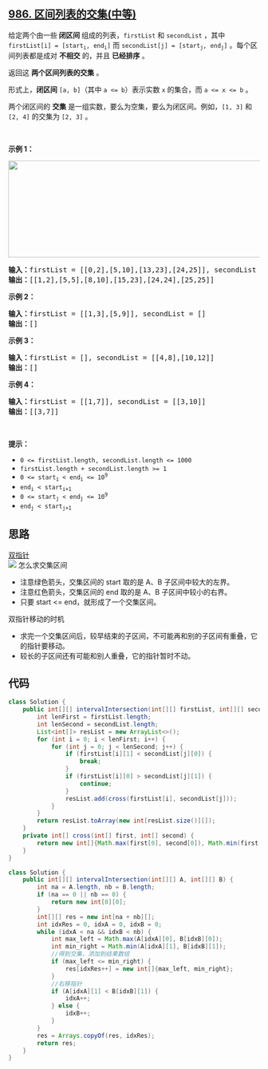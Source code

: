 ## [986. 区间列表的交集(中等)](https://leetcode-cn.com/problems/interval-list-intersections/)
<div class="notranslate"><p>给定两个由一些<strong> 闭区间 </strong>组成的列表，<code>firstList</code> 和 <code>secondList</code> ，其中 <code>firstList[i] = [start<sub>i</sub>, end<sub>i</sub>]</code> 而&nbsp;<code>secondList[j] = [start<sub>j</sub>, end<sub>j</sub>]</code> 。每个区间列表都是成对 <strong>不相交</strong> 的，并且 <strong>已经排序</strong> 。</p>

<p>返回这 <strong>两个区间列表的交集</strong> 。</p>

<p>形式上，<strong>闭区间</strong>&nbsp;<code>[a, b]</code>（其中&nbsp;<code>a &lt;= b</code>）表示实数&nbsp;<code>x</code>&nbsp;的集合，而&nbsp;<code>a &lt;= x &lt;= b</code> 。</p>

<p>两个闭区间的 <strong>交集</strong> 是一组实数，要么为空集，要么为闭区间。例如，<code>[1, 3]</code> 和 <code>[2, 4]</code> 的交集为 <code>[2, 3]</code> 。</p>

<p>&nbsp;</p>

<p><strong>示例 1：</strong></p>
<img style="width: 700px; height: 194px;" src="https://assets.leetcode.com/uploads/2019/01/30/interval1.png" alt="">
<pre><strong>输入：</strong>firstList = [[0,2],[5,10],[13,23],[24,25]], secondList = [[1,5],[8,12],[15,24],[25,26]]
<strong>输出：</strong>[[1,2],[5,5],[8,10],[15,23],[24,24],[25,25]]
</pre>

<p><strong>示例 2：</strong></p>

<pre><strong>输入：</strong>firstList = [[1,3],[5,9]], secondList = []
<strong>输出：</strong>[]
</pre>

<p><strong>示例 3：</strong></p>

<pre><strong>输入：</strong>firstList = [], secondList = [[4,8],[10,12]]
<strong>输出：</strong>[]
</pre>

<p><strong>示例 4：</strong></p>

<pre><strong>输入：</strong>firstList = [[1,7]], secondList = [[3,10]]
<strong>输出：</strong>[[3,7]]
</pre>

<p>&nbsp;</p>

<p><strong>提示：</strong></p>

<ul>
	<li><code>0 &lt;= firstList.length, secondList.length &lt;= 1000</code></li>
	<li><code>firstList.length + secondList.length &gt;= 1</code></li>
	<li><code>0 &lt;= start<sub>i</sub> &lt; end<sub>i</sub> &lt;= 10<sup>9</sup></code></li>
	<li><code>end<sub>i</sub> &lt; start<sub>i+1</sub></code></li>
	<li><code>0 &lt;= start<sub>j</sub> &lt; end<sub>j</sub> &lt;= 10<sup>9</sup> </code></li>
	<li><code>end<sub>j</sub> &lt; start<sub>j+1</sub></code></li>
</ul>
</div>

## 思路
[双指针](https://leetcode-cn.com/problems/interval-list-intersections/solution/jiu-pa-ni-bu-dong-shuang-zhi-zhen-by-hyj8/)  
![](https://pic.leetcode-cn.com/b84e13a517a2c73bce87abb6f05e4aede593377afd4c8ed7eef1d9b3b7f516c1-%E5%BE%AE%E4%BF%A1%E6%88%AA%E5%9B%BE_20200512171853.png)
怎么求交集区间
 - 注意绿色箭头，交集区间的 start 取的是 A、B 子区间中较大的左界。
 - 注意红色箭头，交集区间的 end 取的是 A、B 子区间中较小的右界。
 - 只要 start <= end，就形成了一个交集区间。

双指针移动的时机
 - 求完一个交集区间后，较早结束的子区间，不可能再和别的子区间有重叠，它的指针要移动。
 - 较长的子区间还有可能和别人重叠，它的指针暂时不动。


## 代码
```java
class Solution {
    public int[][] intervalIntersection(int[][] firstList, int[][] secondList) {
        int lenFirst = firstList.length;
        int lenSecond = secondList.length;
        List<int[]> resList = new ArrayList<>();
        for (int i = 0; i < lenFirst; i++) {
            for (int j = 0; j < lenSecond; j++) {
                if (firstList[i][1] < secondList[j][0]) {
                    break;
                }
                if (firstList[i][0] > secondList[j][1]) {
                    continue;
                }
                resList.add(cross(firstList[i], secondList[j]));
            }
        }
        return resList.toArray(new int[resList.size()][]);
    }
    private int[] cross(int[] first, int[] second) {
        return new int[]{Math.max(first[0], second[0]), Math.min(first[1], second[1])};
    }
}
```
```java
class Solution {
    public int[][] intervalIntersection(int[][] A, int[][] B) {
        int na = A.length, nb = B.length;
        if (na == 0 || nb == 0) {
            return new int[0][0];
        }
        int[][] res = new int[na + nb][];
        int idxRes = 0, idxA = 0, idxB = 0;
        while (idxA < na && idxB < nb) {
            int max_left = Math.max(A[idxA][0], B[idxB][0]);
            int min_right = Math.min(A[idxA][1], B[idxB][1]);
            //得到交集，添加到结果数组
            if (max_left <= min_right) {
                res[idxRes++] = new int[]{max_left, min_right};
            }
            //右移指针
            if (A[idxA][1] < B[idxB][1]) {
                idxA++;
            } else {
                idxB++;
            }
        }
        res = Arrays.copyOf(res, idxRes);
        return res;
    }
}
```